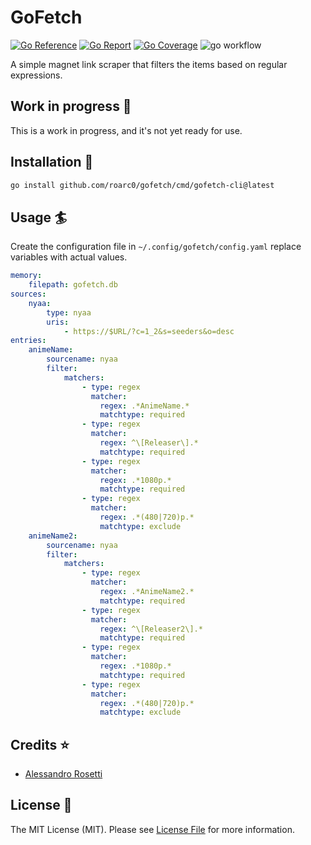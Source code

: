 # GoFetch

[![Go Reference](https://pkg.go.dev/badge/image)](https://pkg.go.dev/github.com/roarc0/gofetch)
[![Go Report](https://goreportcard.com/badge/github.com/roarc0/gofetch)](https://goreportcard.com/report/github.com/roarc0/gofetch)
[![Go Coverage](https://github.com/roarc0/gofetch/wiki/coverage.svg)](https://raw.githack.com/wiki/roarc0/gofetch/coverage.html)
![go workflow](https://github.com/roarc0/gofetch/actions/workflows/go.yml/badge.svg)

A simple magnet link scraper that filters the items based on regular expressions.

## Work in progress 🚧

This is a work in progress, and it's not yet ready for use.

## Installation  💾

```bash
go install github.com/roarc0/gofetch/cmd/gofetch-cli@latest
```

## Usage 🏄

Create the configuration file in `~/.config/gofetch/config.yaml` replace variables with actual values.

```yaml
memory:
    filepath: gofetch.db
sources:
    nyaa:
        type: nyaa
        uris:
            - https://$URL/?c=1_2&s=seeders&o=desc
entries:
    animeName:
        sourcename: nyaa
        filter:
            matchers:
                - type: regex
                  matcher:
                    regex: .*AnimeName.*
                    matchtype: required
                - type: regex
                  matcher:
                    regex: ^\[Releaser\].*
                    matchtype: required
                - type: regex
                  matcher:
                    regex: .*1080p.*
                    matchtype: required
                - type: regex
                  matcher:
                    regex: .*(480|720)p.*
                    matchtype: exclude
    animeName2:
        sourcename: nyaa
        filter:
            matchers:
                - type: regex
                  matcher:
                    regex: .*AnimeName2.*
                    matchtype: required
                - type: regex
                  matcher:
                    regex: ^\[Releaser2\].*
                    matchtype: required
                - type: regex
                  matcher:
                    regex: .*1080p.*
                    matchtype: required
                - type: regex
                  matcher:
                    regex: .*(480|720)p.*
                    matchtype: exclude
```

## Credits :star:

- [Alessandro Rosetti](https://github.com/roarc0)

## License :scroll:

The MIT License (MIT). Please see [License File](LICENSE.md) for more information.
